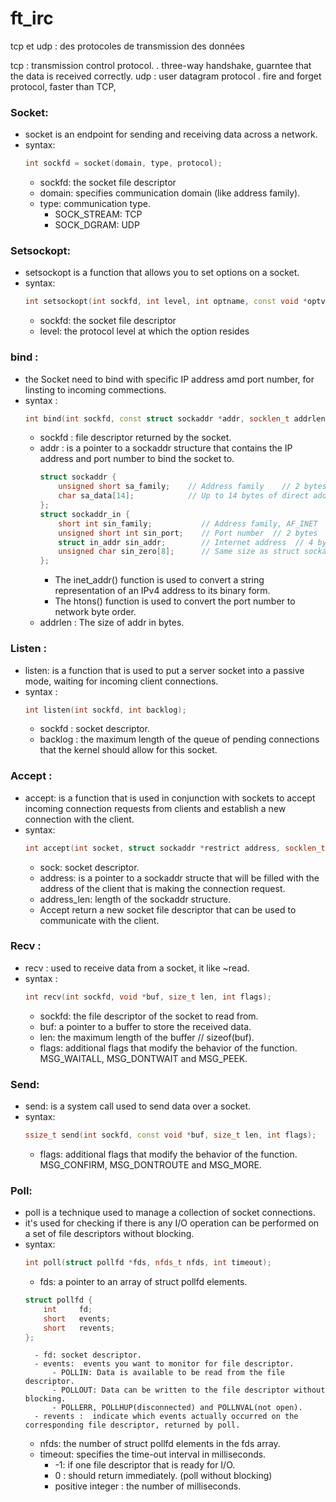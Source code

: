 # ft_irc



tcp et udp : des protocoles de transmission des données

tcp : transmission control protocol.
    . three-way handshake, guarntee that the data is received correctly.
udp : user datagram protocol
    . fire and forget protocol, faster than TCP, 

### Socket:
-  socket is an endpoint for sending and receiving data across a network.
-  syntax: 
    ```c++
    int sockfd = socket(domain, type, protocol);
    ```
    - sockfd: the socket file descriptor
    - domain: specifies communication domain (like address family).
    - type: communication type.
        - SOCK_STREAM: TCP
        - SOCK_DGRAM: UDP
### Setsockopt:
- setsockopt is a function that allows you to set options on a socket.
- syntax:
    ```c++
    int setsockopt(int sockfd, int level, int optname, const void *optval, socklen_t optlen);
    ```
    - sockfd: the socket file descriptor
    - level: the protocol level at which the option resides

### bind :
- the Socket need to bind with specific IP address amd port number, for linsting to incoming commections.
- syntax :
    ```c++
    int bind(int sockfd, const struct sockaddr *addr, socklen_t addrlen);
    ```
    - sockfd : file descriptor returned by the socket.
    - addr : is a pointer to a sockaddr structure that 
        contains the IP address and port number to bind the socket to.
        ```c++
        struct sockaddr {
            unsigned short sa_family;    // Address family    // 2 bytes
            char sa_data[14];            // Up to 14 bytes of direct address
        };
        struct sockaddr_in {
            short int sin_family;           // Address family, AF_INET  // 2 bytes
            unsigned short int sin_port;    // Port number  // 2 bytes
            struct in_addr sin_addr;        // Internet address  // 4 bytes
            unsigned char sin_zero[8];      // Same size as struct sockaddr // 8 bytes
        };
        ```
        - The inet_addr() function is used to convert a string representation of an IPv4 address to 
            its binary form.
        - The htons() function is used to convert the port number to network byte order. 
    - addrlen : The size of addr in bytes.
### Listen : 
- listen: is a function that is used to put a server socket into a passive mode, waiting for incoming client connections.
- syntax :
    ```c++
    int listen(int sockfd, int backlog);
    ```
    - sockfd : socket descriptor.
    - backlog :  the maximum length of the queue of pending connections that the kernel should allow for this socket.
### Accept :
- accept: is a function that is used in conjunction with sockets to accept incoming connection requests from clients and establish a new connection with the client.
- syntax: 
    ```c++
    int accept(int socket, struct sockaddr *restrict address, socklen_t *restrict address_len);
    ```
    - sock: socket descriptor.
    - address: is a pointer to a sockaddr structe that will be filled with the address of the client that is making the connection request.
    - address_len: length of the sockaddr structure.
    - Accept return a new socket file descriptor that can be used to communicate with the client.
### Recv :
- recv :  used to receive data from a socket, it like ~read.
- syntax :
    ```c++
    int recv(int sockfd, void *buf, size_t len, int flags);
    ```
    - sockfd: the file descriptor of the socket to read from.
    - buf: a pointer to a buffer to store the received data.
    - len: the maximum length of the buffer // sizeof(buf).
    - flags: additional flags that modify the behavior of the function. MSG_WAITALL, MSG_DONTWAIT and MSG_PEEK.
### Send:
- send: is a system call used to send data over a socket.
- syntax:
    ```c++
    ssize_t send(int sockfd, const void *buf, size_t len, int flags);
    ```
    - flags: additional flags that modify the behavior of the function. MSG_CONFIRM, MSG_DONTROUTE and MSG_MORE.
### Poll:
- poll is a technique used to manage a collection of socket connections.
- it's used for checking if there is any I/O operation can be performed on a set of file descriptors without blocking.
- syntax:
    ```c++
    int poll(struct pollfd *fds, nfds_t nfds, int timeout);
    ```
    - fds: a pointer to an array of struct pollfd elements.
    ```c++
    struct pollfd {
	    int     fd;
	    short   events;
	    short   revents;
    };
    ```
        - fd: socket descriptor.
        - events:  events you want to monitor for file descriptor.
            - POLLIN: Data is available to be read from the file descriptor.
            - POLLOUT: Data can be written to the file descriptor without blocking.
            - POLLERR, POLLHUP(disconnected) and POLLNVAL(not open).
        - revents :  indicate which events actually occurred on the corresponding file descriptor, returned by poll.
    - nfds: the number of struct pollfd elements in the fds array.
    - timeout: specifies the time-out interval in milliseconds.
        - -1: if one file descriptor that is ready for I/O.
        - 0 : should return immediately. (poll without blocking)
        - positive integer : the number of milliseconds.